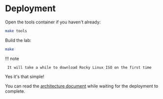 # Deployment

Open the tools container if you haven't already:

```sh
make tools
```

Build the lab:

```sh
make
```

!!! note

     It will take a while to download Rocky Linux ISO on the first time

Yes it's that simple!

You can read the [architecture document](../../reference/architecture.md) while waiting for the deployment to complete.
